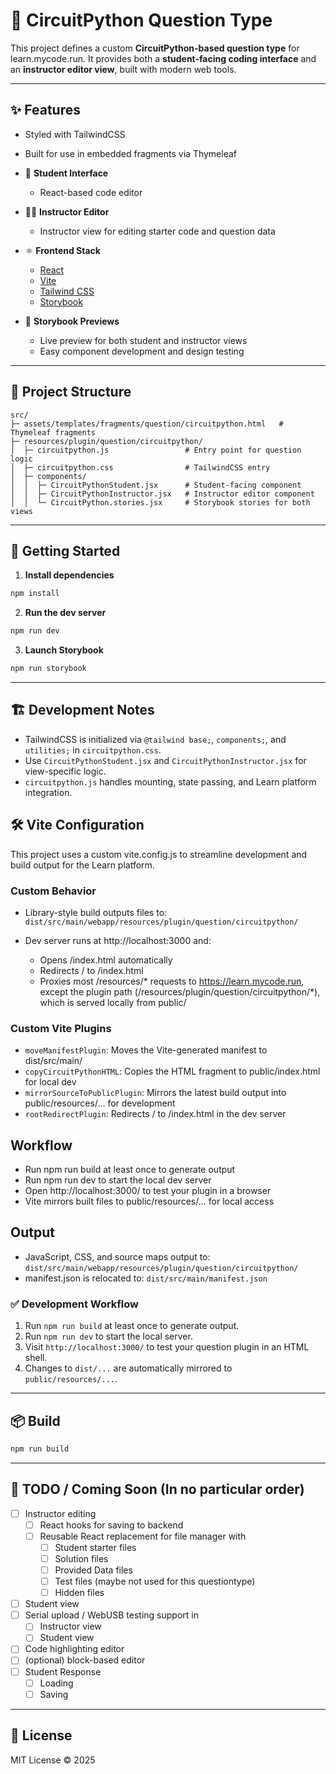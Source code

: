 # 🐍 CircuitPython Question Type

This project defines a custom **CircuitPython-based question type** for learn.mycode.run. It provides both a **student-facing coding interface** and an **instructor editor view**, built with modern web tools.

---

## ✨ Features

- Styled with TailwindCSS
- Built for use in embedded fragments via Thymeleaf

- 🔧 **Student Interface**
  - React-based code editor

- 🧑‍🏫 **Instructor Editor**
  - Instructor view for editing starter code and question data

- ⚛️ **Frontend Stack**
  - [React](https://reactjs.org/)
  - [Vite](https://vitejs.dev/)
  - [Tailwind CSS](https://tailwindcss.com/)
  - [Storybook](https://storybook.js.org/)

- 🧪 **Storybook Previews**
  - Live preview for both student and instructor views
  - Easy component development and design testing

---

## 📁 Project Structure

```
src/
├─ assets/templates/fragments/question/circuitpython.html   # Thymeleaf fragments
├─ resources/plugin/question/circuitpython/
│  ├─ circuitpython.js                 # Entry point for question logic
│  ├─ circuitpython.css                # TailwindCSS entry
│  ├─ components/
│  │  ├─ CircuitPythonStudent.jsx      # Student-facing component
│  │  ├─ CircuitPythonInstructor.jsx   # Instructor editor component
│  │  └─ CircuitPython.stories.jsx     # Storybook stories for both views
```

---

## 🚀 Getting Started

1. **Install dependencies**

```bash
npm install
```

2. **Run the dev server**

```bash
npm run dev
```

3. **Launch Storybook**

```bash
npm run storybook
```

---

## 🏗️ Development Notes

- TailwindCSS is initialized via `@tailwind base;`, `components;`, and `utilities;` in `circuitpython.css`.
- Use `CircuitPythonStudent.jsx` and `CircuitPythonInstructor.jsx` for view-specific logic.
- `circuitpython.js` handles mounting, state passing, and Learn platform integration.

## 🛠️ Vite Configuration

This project uses a custom vite.config.js to streamline development and build output for the Learn platform.

### Custom Behavior

- Library-style build outputs files to:
  `dist/src/main/webapp/resources/plugin/question/circuitpython/`

- Dev server runs at http://localhost:3000 and:
  - Opens /index.html automatically
  - Redirects / to /index.html
  - Proxies most /resources/* requests to https://learn.mycode.run,
    except the plugin path (/resources/plugin/question/circuitpython/*), which is served locally from public/

### Custom Vite Plugins
- `moveManifestPlugin`: Moves the Vite-generated manifest to dist/src/main/
- `copyCircuitPythonHTML`: Copies the HTML fragment to public/index.html for local dev
- `mirrorSourceToPublicPlugin`: Mirrors the latest build output into public/resources/... for development
- `rootRedirectPlugin`: Redirects / to /index.html in the dev server

## Workflow
- Run npm run build at least once to generate output
- Run npm run dev to start the local dev server
- Open http://localhost:3000/ to test your plugin in a browser
- Vite mirrors built files to public/resources/... for local access

## Output
- JavaScript, CSS, and source maps output to:
  `dist/src/main/webapp/resources/plugin/question/circuitpython/`
- manifest.json is relocated to:
  `dist/src/main/manifest.json`

### ✅ Development Workflow

1. Run `npm run build` at least once to generate output.
2. Run `npm run dev` to start the local server.
3. Visit `http://localhost:3000/` to test your question plugin in an HTML shell.
4. Changes to `dist/...` are automatically mirrored to `public/resources/...`.

---

## 📦 Build

```bash
npm run build
```

---

## 🧰 TODO / Coming Soon (In no particular order)

- [ ] Instructor editing
  - [ ] React hooks for saving to backend
  - [ ] Reusable React replacement for file manager with
    - [ ] Student starter files
    - [ ] Solution files
    - [ ] Provided Data files
    - [ ] Test files (maybe not used for this questiontype)
    - [ ] Hidden files
- [ ] Student view
- [ ] Serial upload / WebUSB testing support in
  - [ ] Instructor view
  - [ ] Student view
- [ ] Code highlighting editor
- [ ] (optional) block-based editor
- [ ] Student Response
  - [ ] Loading
  - [ ] Saving

---

## 📄 License

MIT License © 2025